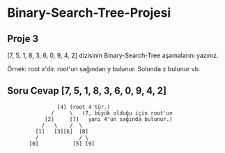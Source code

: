 # Binary-Search-Tree-Projesi

## Proje 3

[7, 5, 1, 8, 3, 6, 0, 9, 4, 2] dizisinin Binary-Search-Tree aşamalarını yazınız.

Örnek: root x'dir. root'un sağından y bulunur. Solunda z bulunur vb.

## Soru Cevap [7, 5, 1, 8, 3, 6, 0, 9, 4, 2]
```
                [4] (root 4'tür.)
              /     \   (7, büyük olduğu için root'un
            [2]     [7]   yani 4'ün sağında bulunur.)
           /   \    /  \
         [1]   [3][6]  [8]
         /             / \
       [0]           [5] [9]
```
